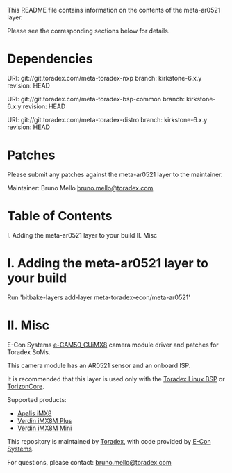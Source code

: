 This README file contains information on the contents of the meta-ar0521 layer.

Please see the corresponding sections below for details.

Dependencies
============

  URI: git://git.toradex.com/meta-toradex-nxp
  branch: kirkstone-6.x.y
  revision: HEAD

  URI: git://git.toradex.com/meta-toradex-bsp-common
  branch: kirkstone-6.x.y
  revision: HEAD

  URI: git://git.toradex.com/meta-toradex-distro
  branch: kirkstone-6.x.y
  revision: HEAD


Patches
=======

Please submit any patches against the meta-ar0521 layer to the maintainer.

Maintainer: Bruno Mello <bruno.mello@toradex.com>

Table of Contents
=================

  I. Adding the meta-ar0521 layer to your build
 II. Misc


I. Adding the meta-ar0521 layer to your build
=================================================

Run 'bitbake-layers add-layer meta-toradex-econ/meta-ar0521'

II. Misc
========

E-Con Systems [e-CAM50_CUiMX8](https://www.e-consystems.com/toradex/5mp-camera-for-imx8-quad-max.asp) camera module driver and patches for Toradex SoMs.

This camera module has an AR0521 sensor and an onboard ISP.

It is recommended that this layer is used only with the [Toradex Linux BSP](https://developer.toradex.com/linux-bsp/os-development/build-yocto/build-a-reference-image-with-yocto-projectopenembedded) or [TorizonCore](https://developer.toradex.com/torizon/in-depth/build-torizoncore-from-source-with-yocto-projectopenembedded/).

Supported products:

- [Apalis iMX8](https://www.toradex.com/computer-on-modules/apalis-arm-family/nxp-imx-8)
- [Verdin iMX8M Plus](https://www.toradex.com/computer-on-modules/verdin-arm-family/nxp-imx-8m-plus)
- [Verdin iMX8M Mini](https://www.toradex.com/computer-on-modules/verdin-arm-family/nxp-imx-8m-mini-nano)


This repository is maintained by [Toradex](https://www.toradex.com/), with code provided by [E-Con Systems](https://www.e-consystems.com/).

For questions, please contact: <bruno.mello@toradex.com>


